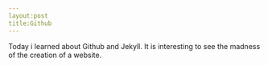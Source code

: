 ```yaml
---
layout:post 
title:Github
---
```


Today i learned about Github and Jekyll. It is interesting to see the madness of the creation of a website.
